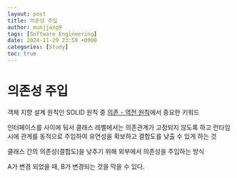 ```yaml
---
layout: post
title: 의존성 주입
author: munjjang9
tags: [Software Engineering]
date: 2024-11-29 23:59 +0900
categories: [Study]
toc: true
---
```


# 의존성 주입
객체 지향 설계 원칙인 SOLID 원칙 중 [의존 - 역전 원칙](https://munjjang9.github.io/c/c++/2024/11/28/programming-method/#%EC%9D%98%EC%A1%B4---%EC%97%AD%EC%A0%84-%EC%9B%90%EC%B9%99-dependency-inversion-principle)에서 중요한 키워드

인터페이스를 사이에 둬서 클래스 레벨에서는 의존관계가 고정되지 않도록 하고 런타임 시에 관계를 동적으로 주입하여 유연성을 확보하고 결합도를 낮출 수 있게 하는 것

클래스 간의 의존성(결합도)을 낮추기 위해 외부에서 의존성을 주입하는 방식

A가 변경 되었을 때, B가 변경되는 것을 막을 수 있다.

